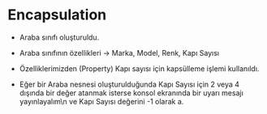 # Encapsulation
*  Araba sınıfı oluşturuldu.

*  Araba sınıfının özellikleri -> Marka, Model, Renk, Kapı Sayısı

*  Özelliklerimizden (Property) Kapı sayısı için kapsülleme işlemi kullanıldı.

*  Eğer bir Araba nesnesi oluşturulduğunda Kapı Sayısı için 2 veya 4 dışında bir değer atanmak isterse konsol ekranında bir uyarı mesajı yayınlayalım\n ve Kapı Sayısı değerini -1 olarak a.
